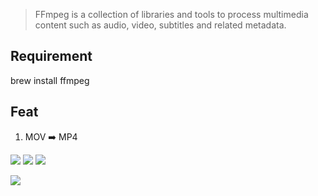 > FFmpeg is a collection of libraries and tools to process multimedia content such as audio, video, subtitles and related metadata.



## Requirement

brew install ffmpeg

## Feat
1. MOV ➡️ MP4


![](https://img.shields.io/badge/version-v0.1-green?style=for-the-badge)
[![](https://img.shields.io/badge/download-click-blue?style=for-the-badge)](https://github.com/alanhg/alfred-workflows/raw/master/multimedia-convert/Multimedia%20Convert.alfredworkflow)
[![](https://img.shields.io/badge/plist-link-important?style=for-the-badge)](https://raw.githubusercontent.com/alanhg/alfred-workflows/master/multimedia-convert/src/info.plist)


<!-- more -->

![](./screenshot.gif)
